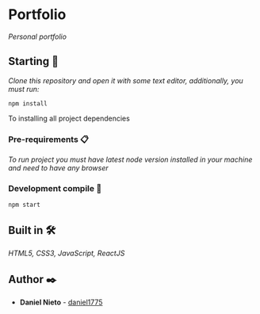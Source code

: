 # Portfolio

_Personal portfolio_

## Starting 🚀

_Clone this repository and open it with some text editor, additionally, you must run:_

```
npm install
```

To installing all project dependencies

### Pre-requirements 📋

_To run project you must have latest node version installed in your machine and need to have any browser_

### Development compile 🔧

```
npm start
```

## Built in 🛠️

_HTML5, CSS3, JavaScript, ReactJS_

## Author ✒️

* **Daniel Nieto** - [daniel1775](https://github.com/daniel1775)
